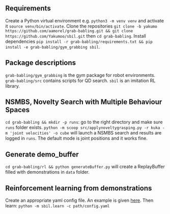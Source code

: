 ## Requirements
Create a Python virtual environment e.g. `python3 -m venv venv` and activate it `source venv/bin/activate`.
Clone the repositories `git clone -b yakumo https://github.com/aamorel/grab-babling.git && git clone https://github.com/Yakumoo/sbil.git` then `cd grab-babling`.
Install dependencies `pip install -r grab-babling/requirements.txt && pip install -e grab-babling/gym_grabbing sbil`.

## Package descriptions
`grab-babling/gym_grabbing` is the gym package for robot environments.
`grab-babling/src` contains scripts for QD search.
`sbil` is an imitation RL library.

## NSMBS, Novelty Search with Multiple Behaviour Spaces
`cd grab-babling && mkdir -p runs`: go to the right directory and make sure `runs` folder exists.
`python -m scoop src/applynoveltygrasping.py -r kuka -m 'joint velocities' -o cube` will launch a NSMBS search and results are logged in `runs`.
The default mode is joint positions and it works fine.

## Generate demo_buffer
`cd grab-babling/rl && python generateBuffer.py` will create a ReplayBuffer filled with demonstrations in `data` folder.

## Reinforcement learning from demonstrations
Create an appropriate yaml config file. An example is given [here](https://github.com/aamorel/grab-babling/blob/yakumo/rl/kuka.yaml).
Then learn: `python -m sbil.learn -c path/config.yaml`
